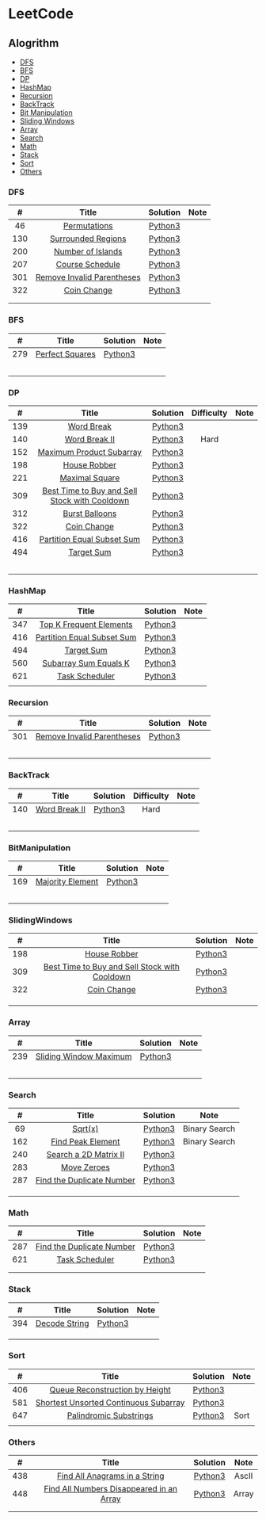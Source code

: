 # LeetCode

## Alogrithm

* [DFS](https://github.com/allenzdd/LeetCode#dfs)
* [BFS](https://github.com/allenzdd/LeetCode#bfs)
* [DP](https://github.com/allenzdd/LeetCode#dp)
* [HashMap](https://github.com/allenzdd/LeetCode#hashmap)
* [Recursion](https://github.com/allenzdd/LeetCode#recursion)
* [BackTrack](https://github.com/allenzdd/LeetCode#backtrack)
* [Bit Manipulation](https://github.com/allenzdd/LeetCode#bitmanipulation)
* [Sliding Windows](https://github.com/allenzdd/LeetCode#slidingwindows)
* [Array](https://github.com/allenzdd/LeetCode#array)
* [Search](https://github.com/allenzdd/LeetCode#search)
* [Math](https://github.com/allenzdd/LeetCode#math)
* [Stack](https://github.com/allenzdd/LeetCode#stack)
* [Sort](https://github.com/allenzdd/LeetCode#sort)
* [Others](https://github.com/allenzdd/LeetCode#others)

### DFS

|  #   |                            Title                             |            Solution            | Note |
| :--: | :----------------------------------------------------------: | :----------------------------: | :--: |
|  46  | [Permutations](https://leetcode.com/problems/permutations/)  |  [Python3](./Code/Q46/Q46.py)  |      |
| 130  | [Surrounded Regions](https://leetcode.com/problems/surrounded-regions/) | [Python3](./Code/Q130/Q130.py) |      |
| 200  | [Number of Islands](https://leetcode.com/problems/number-of-islands/) | [Python3](./Code/Q200/Q200.py) |      |
| 207  | [Course Schedule](https://leetcode.com/problems/course-schedule/) | [Python3](./Code/Q207/Q207.py) |      |
| 301  | [Remove Invalid Parentheses](https://leetcode.com/problems/remove-invalid-parentheses/) | [Python3](./Code/Q301/Q301.py) |      |
| 322  |  [Coin Change](https://leetcode.com/problems/coin-change/)   | [Python3](./Code/Q312/Q312.py) |      |
|      |                                                              |                                |      |
|      |                                                              |                                |      |

### BFS

|  #   |                            Title                             |            Solution            | Note |
| :--: | :----------------------------------------------------------: | :----------------------------: | :--: |
| 279  | [Perfect Squares](https://leetcode.com/problems/perfect-squares/) | [Python3](./Code/Q279/Q279.py) |      |
|      |                                                              |                                |      |
|      |                                                              |                                |      |
|      |                                                              |                                |      |
|      |                                                              |                                |      |
|      |                                                              |                                |      |

### DP

|  #   |                            Title                             |            Solution            | Difficulty | Note |
| :--: | :----------------------------------------------------------: | :----------------------------: | :--------: | :--: |
| 139  |   [Word Break](https://leetcode.com/problems/word-break/)    | [Python3](./Code/Q139/Q139.py) |            |      |
| 140  | [Word Break II](https://leetcode.com/problems/word-break-ii) | [Python3](./Code/Q140/Q140.py) |    Hard    |      |
| 152  | [Maximum Product Subarray](https://leetcode.com/problems/maximum-product-subarray) | [Python3](./Code/Q152/Q152.py) |            |      |
| 198  |  [House Robber](https://leetcode.com/problems/house-robber)  | [Python3](./Code/Q198/Q198.py) |            |      |
| 221  | [Maximal Square](https://leetcode.com/problems/maximal-square/) | [Python3](./Code/Q221/Q221.py) |            |      |
| 309  | [Best Time to Buy and Sell Stock with Cooldown](https://leetcode.com/problems/best-time-to-buy-and-sell-stock-with-cooldown/) | [Python3](./Code/Q309/Q309.py) |            |      |
| 312  | [Burst Balloons](https://leetcode.com/problems/burst-balloons/) | [Python3](./Code/Q312/Q312.py) |            |      |
| 322  |  [Coin Change](https://leetcode.com/problems/coin-change/)   | [Python3](./Code/Q312/Q312.py) |            |      |
| 416  | [Partition Equal Subset Sum](https://leetcode.com/problems/partition-equal-subset-sum/) | [Python3](./Code/Q416/Q416.py) |            |      |
| 494  |   [Target Sum](https://leetcode.com/problems/target-sum/)    | [Python3](./Code/Q494/Q494.py) |            |      |
|      |                                                              |                                |            |      |
|      |                                                              |                                |            |      |
|      |                                                              |                                |            |      |
|      |                                                              |                                |            |      |
|      |                                                              |                                |            |      |

### HashMap

|  #   |                            Title                             |            Solution            | Note |
| :--: | :----------------------------------------------------------: | :----------------------------: | :--: |
| 347  | [Top K Frequent Elements](https://leetcode.com/problems/top-k-frequent-elements) | [Python3](./Code/Q347/Q347.py) |      |
| 416  | [Partition Equal Subset Sum](https://leetcode.com/problems/partition-equal-subset-sum/) | [Python3](./Code/Q416/Q416.py) |      |
| 494  |   [Target Sum](https://leetcode.com/problems/target-sum/)    | [Python3](./Code/Q494/Q494.py) |      |
| 560  | [Subarray Sum Equals K](https://leetcode.com/problems/subarray-sum-equals-k/) | [Python3](./Code/Q560/Q560.py) |      |
| 621  | [Task Scheduler](https://leetcode.com/problems/task-scheduler/) | [Python3](./Code/Q621/Q621.py) |      |
|      |                                                              |                                |      |

### Recursion

|  #   |                            Title                             |            Solution            | Note |
| :--: | :----------------------------------------------------------: | :----------------------------: | :--: |
| 301  | [Remove Invalid Parentheses](https://leetcode.com/problems/remove-invalid-parentheses/) | [Python3](./Code/Q301/Q301.py) |      |
|      |                                                              |                                |      |
|      |                                                              |                                |      |
|      |                                                              |                                |      |
|      |                                                              |                                |      |
|      |                                                              |                                |      |

### BackTrack

|  #   |                            Title                             |            Solution            | Difficulty | Note |
| :--: | :----------------------------------------------------------: | :----------------------------: | :--------: | :--: |
| 140  | [Word Break II](https://leetcode.com/problems/word-break-ii) | [Python3](./Code/Q140/Q140.py) |    Hard    |      |
|      |                                                              |                                |            |      |
|      |                                                              |                                |            |      |
|      |                                                              |                                |            |      |
|      |                                                              |                                |            |      |
|      |                                                              |                                |            |      |

###  BitManipulation

|  #   |                            Title                             |            Solution            | Note |
| :--: | :----------------------------------------------------------: | :----------------------------: | :--: |
| 169  | [Majority Element](https://leetcode.com/problems/majority-element/) | [Python3](./Code/Q169/Q169.py) |      |
|      |                                                              |                                |      |
|      |                                                              |                                |      |
|      |                                                              |                                |      |
|      |                                                              |                                |      |
|      |                                                              |                                |      |

###   SlidingWindows

|  #   |                            Title                             |            Solution            | Note |
| :--: | :----------------------------------------------------------: | :----------------------------: | :--: |
| 198  |  [House Robber](https://leetcode.com/problems/house-robber)  | [Python3](./Code/Q198/Q198.py) |      |
| 309  | [Best Time to Buy and Sell Stock with Cooldown](https://leetcode.com/problems/best-time-to-buy-and-sell-stock-with-cooldown/) | [Python3](./Code/Q309/Q309.py) |      |
| 322  |  [Coin Change](https://leetcode.com/problems/coin-change/)   | [Python3](./Code/Q312/Q312.py) |      |
|      |                                                              |                                |      |
|      |                                                              |                                |      |
|      |                                                              |                                |      |

### Array

|  #   |                            Title                             |            Solution            | Note |
| :--: | :----------------------------------------------------------: | :----------------------------: | :--: |
| 239  | [Sliding Window Maximum](https://leetcode.com/problems/sliding-window-maximum/) | [Python3](./Code/Q239/Q239.py) |      |
|      |                                                              |                                |      |
|      |                                                              |                                |      |
|      |                                                              |                                |      |
|      |                                                              |                                |      |
|      |                                                              |                                |      |

###  Search

|  #   |                            Title                             |            Solution            |     Note      |
| :--: | :----------------------------------------------------------: | :----------------------------: | :-----------: |
|  69  |       [Sqrt(x)](https://leetcode.com/problems/sqrtx/)        |  [Python3](./Code/Q69/Q69.py)  | Binary Search |
| 162  | [Find Peak Element](https://leetcode.com/problems/find-peak-element/) | [Python3](./Code/Q162/Q162.py) | Binary Search |
| 240  | [Search a 2D Matrix II](https://leetcode.com/problems/search-a-2d-matrix-ii/) | [Python3](./Code/Q240/Q240.py) |               |
| 283  |  [Move Zeroes](https://leetcode.com/problems/move-zeroes/)   | [Python3](./Code/Q283/Q283.py) |               |
| 287  | [Find the Duplicate Number](https://leetcode.com/problems/find-the-duplicate-number/) | [Python3](./Code/Q287/Q287.py) |               |
|      |                                                              |                                |               |
|      |                                                              |                                |               |
|      |                                                              |                                |               |

### Math

|  #   |                            Title                             |            Solution            | Note |
| :--: | :----------------------------------------------------------: | :----------------------------: | :--: |
| 287  | [Find the Duplicate Number](https://leetcode.com/problems/find-the-duplicate-number/) | [Python3](./Code/Q287/Q287.py) |      |
| 621  | [Task Scheduler](https://leetcode.com/problems/task-scheduler/) | [Python3](./Code/Q621/Q621.py) |      |
|      |                                                              |                                |      |
|      |                                                              |                                |      |

###  Stack

|  #   |                            Title                             |            Solution            | Note |
| :--: | :----------------------------------------------------------: | :----------------------------: | :--: |
| 394  | [Decode String](https://leetcode.com/problems/decode-string/) | [Python3](./Code/Q394/Q394.py) |      |
|      |                                                              |                                |      |
|      |                                                              |                                |      |
|      |                                                              |                                |      |

### Sort

|  #   |                            Title                             |            Solution            | Note |
| :--: | :----------------------------------------------------------: | :----------------------------: | :--: |
| 406  | [Queue Reconstruction by Height](https://leetcode.com/problems/queue-reconstruction-by-height/) | [Python3](./Code/Q406/Q406.py) |      |
| 581  | [Shortest Unsorted Continuous Subarray](https://leetcode.com/problems/shortest-unsorted-continuous-subarray/) | [Python3](./Code/Q581/Q581.py) |      |
| 647  | [Palindromic Substrings](https://leetcode.com/problems/palindromic-substrings) | [Python3](./Code/Q647/Q647.py) | Sort |
|      |                                                              |                                |      |

###  Others

|  #   |                            Title                             |            Solution            | Note  |
| :--: | :----------------------------------------------------------: | :----------------------------: | :---: |
| 438  | [Find All Anagrams in a String](https://leetcode.com/problems/find-all-anagrams-in-a-string/) | [Python3](./Code/Q438/Q438.py) | AscII |
| 448  | [Find All Numbers Disappeared in an Array](https://leetcode.com/problems/find-all-numbers-disappeared-in-an-array/) | [Python3](./Code/Q448/Q448.py) | Array |
|      |                                                              |                                |       |
|      |                                                              |                                |       |

### 